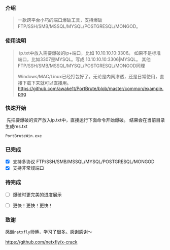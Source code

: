 ### 介绍

> 一款跨平台小巧的端口爆破工具，支持爆破FTP/SSH/SMB/MSSQL/MYSQL/POSTGRESQL/MONGOD。 

### 使用说明

> ​	ip.txt中放入需要爆破的ip+端口，比如 10.10.10.10:3306。  如果不是标准端口，比如3307是MYSQL。写成 10.10.10.10:3306|MYSQL。 其他 FTP/SSH/SMB/MSSQL/MYSQL/POSTGRESQL/MONGOD同理
>
> ​	Windows/MAC/Linux已经打包好了。无论是内网渗透，还是日常使用，直接下载下来就可以直接用。
https://github.com/awake1t/PortBrute/blob/master/common/example.png

### 快速开始

​	先把要爆破的资产放入ip.txt中，直接运行下面命令开始爆破。 结果会在当前目录生成res.txt

`PortBruteWin.exe`


### 已完成
  - [x] 支持多协议 FTP/SSH/SMB/MSSQL/MYSQL/POSTGRESQL/MONGOD
  - [x] 支持非常规端口

### 待完成
  - [ ] 爆破时更完美的进度展示
  - [ ] 更快！更快！更快！


### 致谢

感谢`netxfly`师傅，学习了很多。感谢感谢～

https://github.com/netxfly/x-crack
